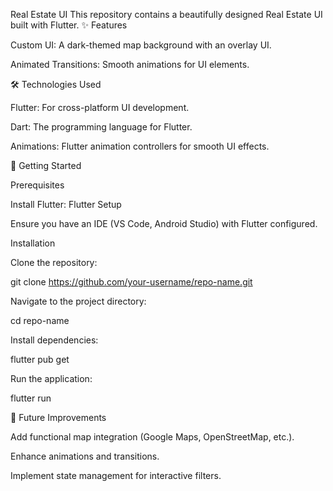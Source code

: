 Real Estate UI 
This repository contains a beautifully designed Real Estate  UI built with Flutter.
✨ Features

Custom UI: A dark-themed map background with an overlay UI.

Animated Transitions: Smooth animations for UI elements.


🛠️ Technologies Used

Flutter: For cross-platform UI development.

Dart: The programming language for Flutter.

Animations: Flutter animation controllers for smooth UI effects.

🚀 Getting Started

Prerequisites

Install Flutter: Flutter Setup

Ensure you have an IDE (VS Code, Android Studio) with Flutter configured.

Installation

Clone the repository:

git clone https://github.com/your-username/repo-name.git

Navigate to the project directory:

cd repo-name

Install dependencies:

flutter pub get

Run the application:

flutter run

📌 Future Improvements

Add functional map integration (Google Maps, OpenStreetMap, etc.).

Enhance animations and transitions.

Implement state management for interactive filters.
